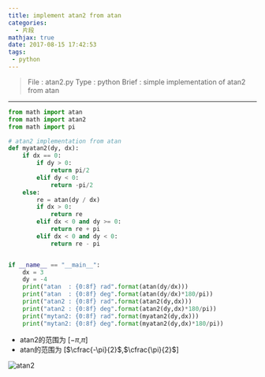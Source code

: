 ```yaml
---
title: implement atan2 from atan
categories:
  - 片段
mathjax: true
date: 2017-08-15 17:42:53
tags:
 - python
---
```


> File : atan2.py
> Type : python
> Brief : simple implementation of atan2 from atan

<!-- more -->

---

```python
from math import atan
from math import atan2
from math import pi

# atan2 implementation from atan
def myatan2(dy, dx):
    if dx == 0:
        if dy > 0:
            return pi/2
        elif dy < 0:
            return -pi/2
    else:
        re = atan(dy / dx)
        if dx > 0:
            return re
        elif dx < 0 and dy >= 0:
            return re + pi
        elif dx < 0 and dy < 0:
            return re - pi


if __name__ == "__main__":
    dx = 3
    dy = -4
    print("atan  : {0:8f} rad".format(atan(dy/dx)))
    print("atan  : {0:8f} deg".format(atan(dy/dx)*180/pi))
    print("atan2 : {0:8f} rad".format(atan2(dy,dx)))
    print("atan2 : {0:8f} deg".format(atan2(dy,dx)*180/pi))
    print("mytan2: {0:8f} rad".format(myatan2(dy,dx)))
    print("mytan2: {0:8f} deg".format(myatan2(dy,dx)*180/pi))
```

 - atan2的范围为 [$-\pi$,$\pi$]
 - atan的范围为 [$\cfrac{-\pi}{2}$,$\cfrac{\pi}{2}$]

![atan2](a2.gif)

